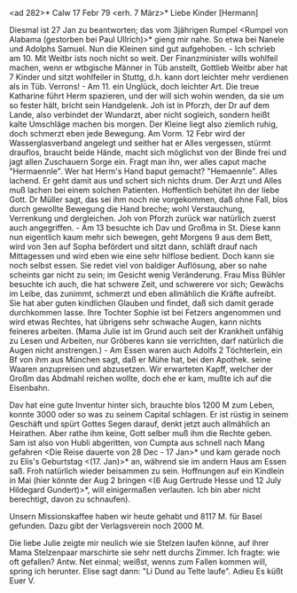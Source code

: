 <ad 282>* Calw 17 Febr 79
 <erh. 7 März>*
Liebe Kinder [Hermann]

Diesmal ist 27 Jan zu beantworten; das vom 3jährigen Rumpel <Rumpel von Alabama (gestorben bei Paul Ullrich)>* gieng mir nahe. So etwa bei Nanele und Adolphs Samuel. Nun die Kleinen sind gut aufgehoben. - Ich schrieb am 10. Mit Weitbr ists noch nicht so weit. Der Finanzminister wills wohlfeil machen, wenn er wtbgische Männer in Tüb anstellt, Gottlieb Weitbr aber hat 7 Kinder und sitzt wohlfeiler in Stuttg, d.h. kann dort leichter mehr verdienen als in Tüb. Verrons! - Am 11. ein Unglück, doch leichter Art. Die treue Katharine führt Herm spazieren, und der will sich wohin wenden, da sie um so fester hält, bricht sein Handgelenk. Joh ist in Pforzh, der Dr auf dem Lande, also verbindet der Wundarzt, aber nicht sogleich, sondern heißt kalte Umschläge machen bis morgen. Der Kleine liegt also ziemlich ruhig, doch schmerzt eben jede Bewegung. Am Vorm. 12 Febr wird der Wasserglasverband angelegt und seither hat er Alles vergessen, stürmt drauflos, braucht beide Hände, macht sich möglichst von der Binde frei und jagt allen Zuschauern Sorge ein. Fragt man ihn, wer alles caput mache "Hermaennle". Wer hat Herm's Hand baput gemacht? "Hemaennle". Alles lachend. Er geht damit aus und schert sich nichts drum. Der Arzt und Alles muß lachen bei einem solchen Patienten. Hoffentlich behütet ihn der liebe Gott. Dr Müller sagt, das sei ihm noch nie vorgekommen, daß ohne Fall, blos durch gewollte Bewegung die Hand breche; wohl Verstauchung, Verrenkung und dergleichen. Joh von Pforzh zurück war natürlich zuerst auch angegriffen. - Am 13 besuchte ich Dav und Großma in St. Diese kann nun eigentlich kaum mehr sich bewegen, geht Morgens 9 aus dem Bett, wird von 3en auf Sopha befördert und sitzt dann, schläft drauf nach Mittagessen und wird eben wie eine sehr hilflose bedient. Doch kann sie noch selbst essen. Sie redet viel von baldiger Auflösung, aber so nahe scheints gar nicht zu sein; im Gesicht wenig Veränderung. Frau Miss Bühler besuchte ich auch, die hat schwere Zeit, und schwerere vor sich; Gewächs im Leibe, das zunimmt, schmerzt und eben allmählich die Kräfte aufreibt. Sie hat aber guten kindlichen Glauben und findet, daß sich damit gerade durchkommen lasse. Ihre Tochter Sophie ist bei Fetzers angenommen und wird etwas Rechtes, hat übrigens sehr schwache Augen, kann nichts feineres arbeiten. (Mama Julie ist im Grund auch seit der Krankheit unfähig zu Lesen und Arbeiten, nur Gröberes kann sie verrichten, darf natürlich die Augen nicht anstrengen.) - Am Essen waren auch Adolfs 2 Töchterlein, ein Bf von ihm aus München sagt, daß er Mühe hat, bei den Apothek. seine Waaren anzupreisen und abzusetzen. Wir erwarteten Kapff, welcher der Großm das Abdmahl reichen wollte, doch ehe er kam, mußte ich auf die Eisenbahn.

Dav hat eine gute Inventur hinter sich, brauchte blos 1200 M zum Leben, konnte 3000 oder so was zu seinem Capital schlagen. Er ist rüstig in seinem Geschäft und spürt Gottes Segen darauf, denkt jetzt auch allmählich an Heirathen. Aber rathe ihm keine, Gott selber muß ihm die Rechte geben. 
Sam ist also von Hubli abgeritten, von Cumpta aus schnell nach Mang gefahren <Die Reise dauerte von 28 Dec - 17 Jan>* und kam gerade noch zu Elis's Geburtstag <(17. Jan)>* an, während sie im andern Haus am Essen saß. Froh natürlich wieder beisammen zu sein. Hoffnungen auf ein Kindlein in Mai (hier könnte der Aug 2 bringen <(6 Aug Gertrude Hesse und 12 July Hildegard Gundert)>*, will einigermaßen verlauten. Ich bin aber nicht berechtigt, davon zu schnaufen).

Unsern Missionskaffee haben wir heute gehabt und 8117 M. für Basel gefunden. Dazu gibt der Verlagsverein noch 2000 M.

Die liebe Julie zeigte mir neulich wie sie Stelzen laufen könne, auf ihrer Mama Stelzenpaar marschirte sie sehr nett durchs Zimmer. Ich fragte: wie oft gefallen? Antw. Net einmal; weißst, wenns zum Fallen kommen will, spring ich herunter. Elise sagt dann: "Li Dund <Elis Gundert> au Telte laufe". Adieu
 Es küßt Euer V.
